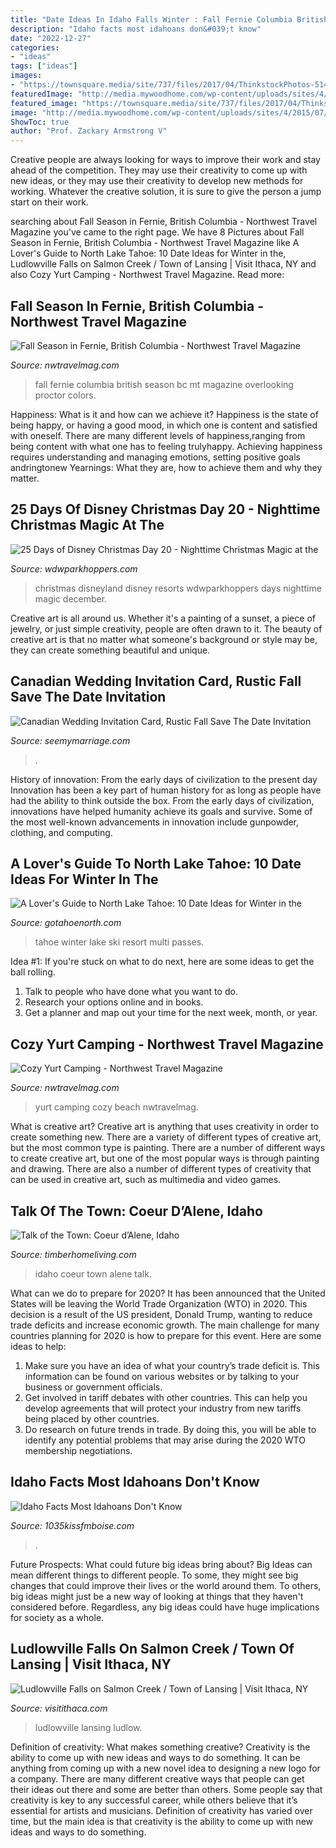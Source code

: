 ```yaml
---
title: "Date Ideas In Idaho Falls Winter : Fall Fernie Columbia British Season Bc Mt Magazine Overlooking Proctor Colors"
description: "Idaho facts most idahoans don&#039;t know"
date: "2022-12-27"
categories:
- "ideas"
tags: ["ideas"]
images:
- "https://townsquare.media/site/737/files/2017/04/ThinkstockPhotos-514381203.jpg?w=1200&amp;h=0&amp;zc=1&amp;s=0&amp;a=t&amp;q=89"
featuredImage: "http://media.mywoodhome.com/wp-content/uploads/sites/4/2015/07/Aerial_CdAResort_2001_QuicksilverStudios-731x1024.jpeg"
featured_image: "https://townsquare.media/site/737/files/2017/04/ThinkstockPhotos-514381203.jpg?w=1200&amp;h=0&amp;zc=1&amp;s=0&amp;a=t&amp;q=89"
image: "http://media.mywoodhome.com/wp-content/uploads/sites/4/2015/07/Aerial_CdAResort_2001_QuicksilverStudios-731x1024.jpeg"
ShowToc: true
author: "Prof. Zackary Armstrong V"
---
```



Creative people are always looking for ways to improve their work and stay ahead of the competition. They may use their creativity to come up with new ideas, or they may use their creativity to develop new methods for working. Whatever the creative solution, it is sure to give the person a jump start on their work.

	

		
searching about Fall Season in Fernie, British Columbia - Northwest Travel Magazine you've came to the right page. We have 8 Pictures about Fall Season in Fernie, British Columbia - Northwest Travel Magazine like A Lover&#039;s Guide to North Lake Tahoe: 10 Date Ideas for Winter in the, Ludlowville Falls on Salmon Creek / Town of Lansing | Visit Ithaca, NY and also Cozy Yurt Camping - Northwest Travel Magazine. Read more:
		
    
## Fall Season In Fernie, British Columbia - Northwest Travel Magazine

<img loading=lazy src="http://nwtravelmag.com/wp-content/uploads/2016/10/Fall-colours-in-Fernie-BC.jpg" onerror="this.onerror=null;this.src='https://tse2.mm.bing.net/th?id=OIP.0M6uqLoq7eZYC1ehNp_ICAHaE8&amp;pid=15.1';" alt="Fall Season in Fernie, British Columbia - Northwest Travel Magazine">

_Source: nwtravelmag.com_

>fall fernie columbia british season bc mt magazine overlooking proctor colors. 

	

Happiness: What is it and how can we achieve it?
Happiness is the state of being happy, or having a good mood, in which one is content and satisfied with oneself. There are many different levels of happiness,ranging from being content with what one has to feeling trulyhappy. Achieving happiness requires understanding and managing emotions, setting positive goals andringtonew Yearnings: What they are, how to achieve them and why they matter.

    
## 25 Days Of Disney Christmas Day 20 - Nighttime Christmas Magic At The

<img loading=lazy src="https://www.wdwparkhoppers.com/wp-content/uploads/2012/12/Colorful-Disneyland-Night-Christmas-Decorations.jpg" onerror="this.onerror=null;this.src='https://tse3.mm.bing.net/th?id=OIP.jqeKG8al5WmLFAhYoo3pOwHaFj&amp;pid=15.1';" alt="25 Days of Disney Christmas Day 20 - Nighttime Christmas Magic at the">

_Source: wdwparkhoppers.com_

>christmas disneyland disney resorts wdwparkhoppers days nighttime magic december. 

	

Creative art is all around us. Whether it's a painting of a sunset, a piece of jewelry, or just simple creativity, people are often drawn to it. The beauty of creative art is that no matter what someone's background or style may be, they can create something beautiful and unique.

    
## Canadian Wedding Invitation Card, Rustic Fall Save The Date Invitation

<img loading=lazy src="https://cdn-z0iyic5gn6.netdna-ssl.com/wp-content/uploads/2020/07/Rustic-Canadian-Save-the-Date-Card_bg.jpg" onerror="this.onerror=null;this.src='https://tse3.mm.bing.net/th?id=OIP.O3FEdmGydAZpr0EXqzYo3wHaLH&amp;pid=15.1';" alt="Canadian Wedding Invitation Card, Rustic Fall Save The Date Invitation">

_Source: seemymarriage.com_

>. 

	

History of innovation: From the early days of civilization to the present day
Innovation has been a key part of human history for as long as people have had the ability to think outside the box. From the early days of civilization, innovations have helped humanity achieve its goals and survive. Some of the most well-known advancements in innovation include gunpowder, clothing, and computing.

    
## A Lover&#039;s Guide To North Lake Tahoe: 10 Date Ideas For Winter In The

<img loading=lazy src="https://www.gotahoenorth.com/wp-content/uploads/2017/12/RelaxandMassage_HyattRegency.jpg" onerror="this.onerror=null;this.src='https://tse4.mm.bing.net/th?id=OIP.HWUZ_bGsuuXilADQx8UWAgHaE6&amp;pid=15.1';" alt="A Lover&#039;s Guide to North Lake Tahoe: 10 Date Ideas for Winter in the">

_Source: gotahoenorth.com_

>tahoe winter lake ski resort multi passes. 

	

Idea #1:
If you're stuck on what to do next, here are some ideas to get the ball rolling.
1. Talk to people who have done what you want to do.
2. Research your options online and in books.
3. Get a planner and map out your time for the next week, month, or year.

    
## Cozy Yurt Camping - Northwest Travel Magazine

<img loading=lazy src="http://nwtravelmag.com/wp-content/uploads/2017/10/Yin-Yurt-Bed-copy.jpg" onerror="this.onerror=null;this.src='https://tse1.mm.bing.net/th?id=OIP.3IDDvSWDaNqX4a1oOIr4agHaE6&amp;pid=15.1';" alt="Cozy Yurt Camping - Northwest Travel Magazine">

_Source: nwtravelmag.com_

>yurt camping cozy beach nwtravelmag. 

	

What is creative art?
Creative art is anything that uses creativity in order to create something new. There are a variety of different types of creative art, but the most common type is painting. There are a number of different ways to create creative art, but one of the most popular ways is through painting and drawing. There are also a number of different types of creativity that can be used in creative art, such as multimedia and video games.

    
## Talk Of The Town: Coeur D’Alene, Idaho

<img loading=lazy src="http://media.mywoodhome.com/wp-content/uploads/sites/4/2015/07/Aerial_CdAResort_2001_QuicksilverStudios-731x1024.jpeg" onerror="this.onerror=null;this.src='https://tse3.mm.bing.net/th?id=OIP.pN-umjZ9YzHvQWwFn3dSDAHaKX&amp;pid=15.1';" alt="Talk of the Town: Coeur d’Alene, Idaho">

_Source: timberhomeliving.com_

>idaho coeur town alene talk. 

	

What can we do to prepare for 2020?
It has been announced that the United States will be leaving the World Trade Organization (WTO) in 2020. This decision is a result of the US president, Donald Trump, wanting to reduce trade deficits and increase economic growth. The main challenge for many countries planning for 2020 is how to prepare for this event. Here are some ideas to help: 
1. Make sure you have an idea of what your country’s trade deficit is. This information can be found on various websites or by talking to your business or government officials. 
2. Get involved in tariff debates with other countries. This can help you develop agreements that will protect your industry from new tariffs being placed by other countries. 
3. Do research on future trends in trade. By doing this, you will be able to identify any potential problems that may arise during the 2020 WTO membership negotiations.

    
## Idaho Facts Most Idahoans Don&#039;t Know

<img loading=lazy src="https://townsquare.media/site/737/files/2017/04/ThinkstockPhotos-514381203.jpg?w=1200&amp;h=0&amp;zc=1&amp;s=0&amp;a=t&amp;q=89" onerror="this.onerror=null;this.src='https://tse4.mm.bing.net/th?id=OIP.s3Vf66h12pTsAF4CJe943gHaE7&amp;pid=15.1';" alt="Idaho Facts Most Idahoans Don&#039;t Know">

_Source: 1035kissfmboise.com_

>. 

	

Future Prospects: What could future big ideas bring about?
Big Ideas can mean different things to different people. To some, they might see big changes that could improve their lives or the world around them. To others, big ideas might just be a new way of looking at things that they haven't considered before. Regardless, any big ideas could have huge implications for society as a whole.

    
## Ludlowville Falls On Salmon Creek / Town Of Lansing | Visit Ithaca, NY

<img loading=lazy src="https://www.visitithaca.com/sites/default/files/styles/max_600/public/2019-08/973-1_0865f995-5056-a36a-09f7dacc70a0a49e.jpg?itok=JSwtxwXv" onerror="this.onerror=null;this.src='https://tse1.mm.bing.net/th?id=OIP.DIX6-L-BYPFJuhOsES4ooQHaLl&amp;pid=15.1';" alt="Ludlowville Falls on Salmon Creek / Town of Lansing | Visit Ithaca, NY">

_Source: visitithaca.com_

>ludlowville lansing ludlow. 

	

Definition of creativity: What makes something creative?
Creativity is the ability to come up with new ideas and ways to do something. It can be anything from coming up with a new novel idea to designing a new logo for a company. There are many different creative ways that people can get their ideas out there and some are better than others. Some people say that creativity is key to any successful career, while others believe that it’s essential for artists and musicians. Definition of creativity has varied over time, but the main idea is that creativity is the ability to come up with new ideas and ways to do something.

